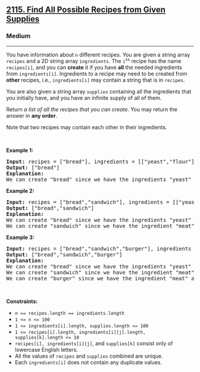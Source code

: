 <h2><a href="https://leetcode.com/problems/find-all-possible-recipes-from-given-supplies/">2115. Find All Possible Recipes from Given Supplies</a></h2><h3>Medium</h3><hr><div><p>You have information about <code>n</code> different recipes. You are given a string array <code>recipes</code> and a 2D string array <code>ingredients</code>. The <code>i<sup>th</sup></code> recipe has the name <code>recipes[i]</code>, and you can <strong>create</strong> it if you have <strong>all</strong> the needed ingredients from <code>ingredients[i]</code>. Ingredients to a recipe may need to be created from <strong>other </strong>recipes, i.e., <code>ingredients[i]</code> may contain a string that is in <code>recipes</code>.</p>

<p>You are also given a string array <code>supplies</code> containing all the ingredients that you initially have, and you have an infinite supply of all of them.</p>

<p>Return <em>a list of all the recipes that you can create. </em>You may return the answer in <strong>any order</strong>.</p>

<p>Note that two recipes may contain each other in their ingredients.</p>

<p>&nbsp;</p>
<p><strong>Example 1:</strong></p>

<pre><strong>Input:</strong> recipes = ["bread"], ingredients = [["yeast","flour"]], supplies = ["yeast","flour","corn"]
<strong>Output:</strong> ["bread"]
<strong>Explanation:</strong>
We can create "bread" since we have the ingredients "yeast" and "flour".
</pre>

<p><strong>Example 2:</strong></p>

<pre><strong>Input:</strong> recipes = ["bread","sandwich"], ingredients = [["yeast","flour"],["bread","meat"]], supplies = ["yeast","flour","meat"]
<strong>Output:</strong> ["bread","sandwich"]
<strong>Explanation:</strong>
We can create "bread" since we have the ingredients "yeast" and "flour".
We can create "sandwich" since we have the ingredient "meat" and can create the ingredient "bread".
</pre>

<p><strong>Example 3:</strong></p>

<pre><strong>Input:</strong> recipes = ["bread","sandwich","burger"], ingredients = [["yeast","flour"],["bread","meat"],["sandwich","meat","bread"]], supplies = ["yeast","flour","meat"]
<strong>Output:</strong> ["bread","sandwich","burger"]
<strong>Explanation:</strong>
We can create "bread" since we have the ingredients "yeast" and "flour".
We can create "sandwich" since we have the ingredient "meat" and can create the ingredient "bread".
We can create "burger" since we have the ingredient "meat" and can create the ingredients "bread" and "sandwich".
</pre>

<p>&nbsp;</p>
<p><strong>Constraints:</strong></p>

<ul>
	<li><code>n == recipes.length == ingredients.length</code></li>
	<li><code>1 &lt;= n &lt;= 100</code></li>
	<li><code>1 &lt;= ingredients[i].length, supplies.length &lt;= 100</code></li>
	<li><code>1 &lt;= recipes[i].length, ingredients[i][j].length, supplies[k].length &lt;= 10</code></li>
	<li><code>recipes[i], ingredients[i][j]</code>, and <code>supplies[k]</code> consist only of lowercase English letters.</li>
	<li>All the values of <code>recipes</code> and <code>supplies</code>&nbsp;combined are unique.</li>
	<li>Each <code>ingredients[i]</code> does not contain any duplicate values.</li>
</ul>
</div>